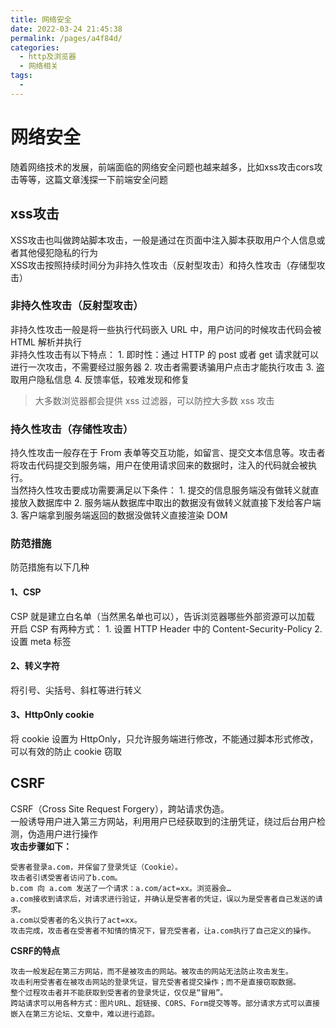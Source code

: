 ```yaml
---
title: 网络安全
date: 2022-03-24 21:45:38
permalink: /pages/a4f84d/
categories:
  - http及浏览器
  - 网络相关
tags:
  - 
---
```

# 网络安全
随着网络技术的发展，前端面临的网络安全问题也越来越多，比如xss攻击cors攻击等等，这篇文章浅探一下前端安全问题  

## xss攻击
XSS攻击也叫做跨站脚本攻击，一般是通过在页面中注入脚本获取用户个人信息或者其他侵犯隐私的行为  
XSS攻击按照持续时间分为非持久性攻击（反射型攻击）和持久性攻击（存储型攻击）  

### 非持久性攻击（反射型攻击）
非持久性攻击一般是将一些执行代码嵌入 URL 中，用户访问的时候攻击代码会被 HTML 解析并执行  
非持久性攻击有以下特点：
    1. 即时性：通过 HTTP 的 post 或者 get 请求就可以进行一次攻击，不需要经过服务器
    2. 攻击者需要诱骗用户点击才能执行攻击
    3. 盗取用户隐私信息
    4. 反馈率低，较难发现和修复
  
> 大多数浏览器都会提供 xss 过滤器，可以防控大多数 xss 攻击

### 持久性攻击（存储性攻击）
持久性攻击一般存在于 From 表单等交互功能，如留言、提交文本信息等。攻击者将攻击代码提交到服务端，用户在使用请求回来的数据时，注入的代码就会被执行。  
当然持久性攻击要成功需要满足以下条件：
    1. 提交的信息服务端没有做转义就直接放入数据库中
    2. 服务端从数据库中取出的数据没有做转义就直接下发给客户端
    3. 客户端拿到服务端返回的数据没做转义直接渲染 DOM 

### 防范措施
防范措施有以下几种

#### 1、CSP
CSP 就是建立白名单（当然黑名单也可以），告诉浏览器哪些外部资源可以加载
开启 CSP 有两种方式：
    1. 设置 HTTP Header 中的 Content-Security-Policy
    2. 设置 meta 标签

#### 2、转义字符
将引号、尖括号、斜杠等进行转义

#### 3、HttpOnly cookie
将 cookie 设置为 HttpOnly，只允许服务端进行修改，不能通过脚本形式修改，可以有效的防止 cookie 窃取

## CSRF
CSRF（Cross Site Request Forgery），跨站请求伪造。  
一般诱导用户进入第三方网站，利用用户已经获取到的注册凭证，绕过后台用户检测，伪造用户进行操作  
**攻击步骤如下：**

    受害者登录a.com，并保留了登录凭证（Cookie）。
    攻击者引诱受害者访问了b.com。
    b.com 向 a.com 发送了一个请求：a.com/act=xx。浏览器会…
    a.com接收到请求后，对请求进行验证，并确认是受害者的凭证，误以为是受害者自己发送的请求。
    a.com以受害者的名义执行了act=xx。
    攻击完成，攻击者在受害者不知情的情况下，冒充受害者，让a.com执行了自己定义的操作。

**CSRF的特点**

    攻击一般发起在第三方网站，而不是被攻击的网站。被攻击的网站无法防止攻击发生。
    攻击利用受害者在被攻击网站的登录凭证，冒充受害者提交操作；而不是直接窃取数据。
    整个过程攻击者并不能获取到受害者的登录凭证，仅仅是“冒用”。
    跨站请求可以用各种方式：图片URL、超链接、CORS、Form提交等等。部分请求方式可以直接嵌入在第三方论坛、文章中，难以进行追踪。
